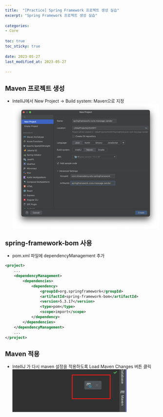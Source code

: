 ```yaml
---
title:  "[Practice] Spring Framework 프로젝트 생성 실습"
excerpt: "Spring Framework 프로젝트 생성 실습"

categories:
- Core

toc: true
toc_sticky: true

date: 2023-05-27
last_modified_at: 2023-05-27

---
```

## Maven 프로젝트 생성
- IntelliJ에서 New Project -> Build system: Maven으로 지정
![spring_framework_project_create_1](/assets/images/file/practice_spring_framework_project_create.png)

## spring-framework-bom 사용
- pom.xml 파일에 dependencyManagement 추가
```xml
<project>
    ...
    <dependencyManagement>
        <dependencies>
            <dependency>
                <groupId>org.springframework</groupId>
                <artifactId>spring-framework-bom</artifactId>
                <version>5.3.17</version>
                <type>pom</type>
                <scope>import</scope>
            </dependency>
        </dependencies>
    </dependencyManagement>
    ...
</project>
```

## Maven 적용
- IntelliJ 가 다시 maven 설정을 적용하도록 Load Maven Changes 버튼 클릭
![maven_load](/assets/images/file/maven_load.png)
